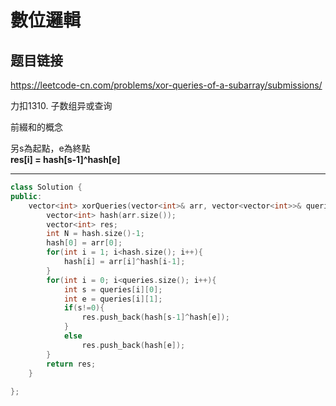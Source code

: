 # 數位邏輯

## 题目链接

https://leetcode-cn.com/problems/xor-queries-of-a-subarray/submissions/

力扣1310. 子数组异或查询    

前綴和的概念     

另s為起點，e為終點    
**res[i] = hash[s-1]^hash[e]**

---------------------------------------

```cpp
class Solution {
public:
    vector<int> xorQueries(vector<int>& arr, vector<vector<int>>& queries) {
        vector<int> hash(arr.size());
        vector<int> res;
        int N = hash.size()-1;
        hash[0] = arr[0];
        for(int i = 1; i<hash.size(); i++){
            hash[i] = arr[i]^hash[i-1];
        }
        for(int i = 0; i<queries.size(); i++){
            int s = queries[i][0];
            int e = queries[i][1];
            if(s!=0){
                res.push_back(hash[s-1]^hash[e]);
            }
            else
                res.push_back(hash[e]);
        }
        return res;
    }
    
};
```
